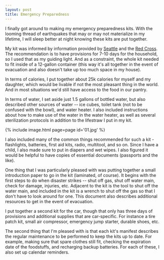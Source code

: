 ```yaml
---
layout: post
title: Emergency Preparedness
---
```

I finally got around to making my emergency preparedness kits. With the looming
thread of earthquakes that may or may not materialize in my lifetime, I will
sleep better at night knowing these kits are put together.

My kit was informed by information provided by
[Seattle](http://www.seattle.gov/emergency-management) and the
[Red Cross](http://www.redcross.org/get-help/prepare-for-emergencies/be-red-cross-ready).
The recommendation is to have provisions for 7-10 days for the household, so I
used that as my guiding light. And as a constraint, the whole kit needed to fit
inside of a 12-gallon container (this way it's all together in the event of
evacuation and also doesn't take up too much space in my house).

In terms of calories, I put together about 25k calories for myself and my
daughter, which would be livable if not the most pleasant thing in the world.
And in most situations we'd still have access to the food in our pantry.

In terms of water, I set aside just 1.5 gallons of bottled water, but also
described other sources of water -- ice cubes, toilet tank (not to be confused
with the bowl), and water heater. I also included instructions about how to make
use of the water in the water heater, as well as several sterilization
protocols in addition to the lifestraw I put in my kit.

{% include image.html page=page id='01.jpg' %}

I also included many of the common things recommended for such a kit -
flashlights, batteries, first aid kits, radio, multitool, and so on. Since I
have a child, I also made sure to put in diapers and wet wipes. I also figured
it would be helpful to have copies of essential documents (passports and the
like).

One thing that I was particularly pleased with was putting together a small
introduction paper to go in the kit (laminated, of course). It begins with the
first steps to do when disaster strikes -- shut off gas, shut off water main,
check for damage, injuries, etc. Adjacent to the kit is the tool to shut off the
water main, and included in the kit is a wrench to shut off the gas so that I
don't have to look around for one. This document also describes additional
resources to get in the event of evacuation.

I put together a second kit for the car, though that only has three days of
provisions and additional supplies that are car-specific. For instance a tire
patch kit, small air compressor, emergency jump starter, durable shoes, etc.

The second thing that I'm pleased with is that each kit's manifest describes the
regular maintenance to be performed to keep the kits up to date. For example,
making sure that spare clothes still fit, checking the expiration date of the
foodstuffs, and recharging backup batteries. For each of these, I also set up
calendar reminders.
